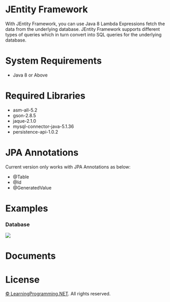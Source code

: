# JEntity Framework
With JEntity Framework, you can use Java 8 Lambda Expressions fetch the data from the underlying database. JEntity Framework supports different types of queries which in turn convert into SQL queries for the underlying database.


# System Requirements
- Java 8 or Above

# Required Libraries
- asm-all-5.2
- gson-2.8.5
- jaque-2.1.0
- mysql-connector-java-5.1.36
- persistence-api-1.0.2

# JPA Annotations
Current version only works with JPA Annotations as below:
- @Table
- @Id
- @GeneratedValue

# Examples 
### Database
<img src="http://learningprogramming.net/wp-content/uploads/java/jentityframework/database-data.png">

# Documents 

# License

[© LearningProgramming.NET](http://learningprogramming.net). All rights reserved.
